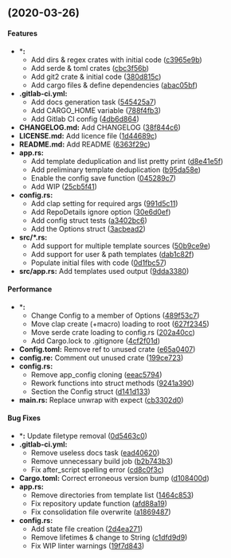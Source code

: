 <a name=""></a>
##  (2020-03-26)


#### Features

* ***:**
  *  Add dirs & regex crates with initial code ([c3965e9b](c3965e9b))
  *  Add serde & toml crates ([cbc3f56b](cbc3f56b))
  *  Add git2 crate & initial code ([380d815c](380d815c))
  *  Add cargo files & define dependencies ([abac05bf](abac05bf))
* **.gitlab-ci.yml:**
  *  Add docs generation task ([545425a7](545425a7))
  *  Add CARGO_HOME variable ([788f4fb3](788f4fb3))
  *  Add Gitlab CI config ([4db6d864](4db6d864))
* **CHANGELOG.md:**  Add CHANGELOG ([38f844c6](38f844c6))
* **LICENSE.md:**  Add licence file ([1d44689c](1d44689c))
* **README.md:**  Add README ([6363f29c](6363f29c))
* **app.rs:**
  *  Add template deduplication and list pretty print ([d8e41e5f](d8e41e5f))
  *  Add preliminary template deduplication ([b95da58e](b95da58e))
  *  Enable the config save function ([045289c7](045289c7))
  *  Add WIP ([25cb5f41](25cb5f41))
* **config.rs:**
  *  Add clap setting for required args ([991d5c11](991d5c11))
  *  Add RepoDetails ignore option ([30e6d0ef](30e6d0ef))
  *  Add config struct tests ([a3402bc6](a3402bc6))
  *  Add the Options struct ([3acbead2](3acbead2))
* **src/*.rs:**
  *  Add support for multiple template sources ([50b9ce9e](50b9ce9e))
  *  Add support for user & path templates ([dab1c82f](dab1c82f))
  *  Populate initial files with code ([0d1fbc57](0d1fbc57))
* **src/app.rs:**  Add templates used output ([9dda3380](9dda3380))

#### Performance

* ***:**
  *  Change Config to a member of Options ([489f53c7](489f53c7))
  *  Move clap create (+macro) loading to root ([627f2345](627f2345))
  *  Move serde crate loading to config.rs ([202a40cc](202a40cc))
  *  Add Cargo.lock to .gitignore ([4cf2f01d](4cf2f01d))
* **Config.toml:**  Remove ref to unused crate ([e65a0407](e65a0407))
* **config.re:**  Comment out unused crate ([199ce723](199ce723))
* **config.rs:**
  *  Remove app_config cloning ([eeac5794](eeac5794))
  *  Rework functions into struct methods ([9241a390](9241a390))
  *  Section the Config struct ([d141d133](d141d133))
* **main.rs:**  Replace unwrap with expect ([cb3302d0](cb3302d0))

#### Bug Fixes

* ***:**  Update filetype removal ([0d5463c0](0d5463c0))
* **.gitlab-ci.yml:**
  *  Remove useless docs task ([ead40620](ead40620))
  *  Remove unnecessary build job ([b2b743b3](b2b743b3))
  *  Fix after_script spelling error ([cd8c0f3c](cd8c0f3c))
* **Cargo.toml:**  Correct erroneous version bump ([d108400d](d108400d))
* **app.rs:**
  *  Remove directories from template list ([1464c853](1464c853))
  *  Fix repository update function ([afd88a19](afd88a19))
  *  Fix consolidation file overwrite ([a1869487](a1869487))
* **config.rs:**
  *  Add state file creation ([2d4ea271](2d4ea271))
  *  Remove lifetimes & change to String ([c1dfd9d9](c1dfd9d9))
  *  Fix WIP linter warnings ([19f7d843](19f7d843))

